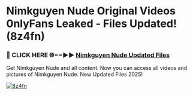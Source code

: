 # Nimkguyen Nude Original Videos 0nlyFans Leaked - Files Updated! (8z4fn)

<h3>🔴 CLICK HERE 🌐==►► <a href="https://tinyurl.com/4mcuefdz" rel="nofollow">Nimkguyen Nude Updated Files</a></h3>

Get Nimkguyen Nude and all content. Now you can access all videos and pictures of Nimkguyen Nude. New Updated Files 2025!

[![8z4fn](https://i.imgur.com/StAQSOY.gif)](https://tinyurl.com/4mcuefdz)
